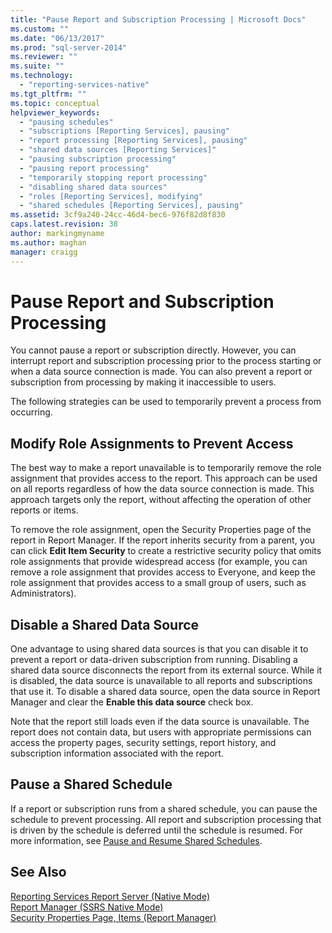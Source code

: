```yaml
---
title: "Pause Report and Subscription Processing | Microsoft Docs"
ms.custom: ""
ms.date: "06/13/2017"
ms.prod: "sql-server-2014"
ms.reviewer: ""
ms.suite: ""
ms.technology: 
  - "reporting-services-native"
ms.tgt_pltfrm: ""
ms.topic: conceptual
helpviewer_keywords: 
  - "pausing schedules"
  - "subscriptions [Reporting Services], pausing"
  - "report processing [Reporting Services], pausing"
  - "shared data sources [Reporting Services]"
  - "pausing subscription processing"
  - "pausing report processing"
  - "temporarily stopping report processing"
  - "disabling shared data sources"
  - "roles [Reporting Services], modifying"
  - "shared schedules [Reporting Services], pausing"
ms.assetid: 3cf9a240-24cc-46d4-bec6-976f82d8f830
caps.latest.revision: 38
author: markingmyname
ms.author: maghan
manager: craigg
---
```

# Pause Report and Subscription Processing
  You cannot pause a report or subscription directly. However, you can interrupt report and subscription processing prior to the process starting or when a data source connection is made. You can also prevent a report or subscription from processing by making it inaccessible to users.  
  
 The following strategies can be used to temporarily prevent a process from occurring.  
  
## Modify Role Assignments to Prevent Access  
 The best way to make a report unavailable is to temporarily remove the role assignment that provides access to the report. This approach can be used on all reports regardless of how the data source connection is made. This approach targets only the report, without affecting the operation of other reports or items.  
  
 To remove the role assignment, open the Security Properties page of the report in Report Manager. If the report inherits security from a parent, you can click **Edit Item Security** to create a restrictive security policy that omits role assignments that provide widespread access (for example, you can remove a role assignment that provides access to Everyone, and keep the role assignment that provides access to a small group of users, such as Administrators).  
  
## Disable a Shared Data Source  
 One advantage to using shared data sources is that you can disable it to prevent a report or data-driven subscription from running. Disabling a shared data source disconnects the report from its external source. While it is disabled, the data source is unavailable to all reports and subscriptions that use it. To disable a shared data source, open the data source in Report Manager and clear the **Enable this data source** check box.  
  
 Note that the report still loads even if the data source is unavailable. The report does not contain data, but users with appropriate permissions can access the property pages, security settings, report history, and subscription information associated with the report.  
  
## Pause a Shared Schedule  
 If a report or subscription runs from a shared schedule, you can pause the schedule to prevent processing. All report and subscription processing that is driven by the schedule is deferred until the schedule is resumed. For more information, see [Pause and Resume Shared Schedules](schedules.md).  
  
## See Also  
 [Reporting Services Report Server &#40;Native Mode&#41;](../report-server/reporting-services-report-server-native-mode.md)   
 [Report Manager  &#40;SSRS Native Mode&#41;](../report-manager-ssrs-native-mode.md)   
 [Security Properties Page, Items &#40;Report Manager&#41;](../security-properties-page-items-report-manager.md)  
  
  
